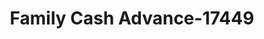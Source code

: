 ---
f_zip-code: 37086
f_state-code: TN
title: Family Cash Advance-17449
f_phone: 615-213-0999
f_city-only: La Vergne
f_address: 5252 Murfreesboro Road La Vergne
f_location-unique-id: '17449'
slug: family-cash-advance-17449
updated-on: '2024-05-30T13:46:58.046Z'
created-on: '2024-05-30T13:36:59.803Z'
published-on: '2024-05-30T13:54:32.469Z'
f_city-state: cms/city/la-vergne-tn.md
f_company: cms/company/family-cash-advance.md
f_state: cms/state/tennessee.md
layout: '[payday-loan].html'
tags: payday-loan
---